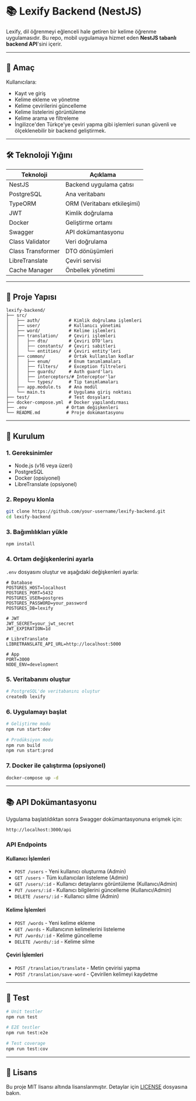 # 📚 Lexify Backend (NestJS)

Lexify, dil öğrenmeyi eğlenceli hale getiren bir kelime öğrenme uygulamasıdır. Bu repo, mobil uygulamaya hizmet eden **NestJS tabanlı backend API**'sini içerir.

---

## 🚀 Amaç

Kullanıcılara:

- Kayıt ve giriş
- Kelime ekleme ve yönetme
- Kelime çevirilerini güncelleme
- Kelime listelerini görüntüleme
- Kelime arama ve filtreleme
- İngilizce'den Türkçe'ye çeviri yapma
  gibi işlemleri sunan güvenli ve ölçeklenebilir bir backend geliştirmek.

---

## 🛠 Teknoloji Yığını

| Teknoloji         | Açıklama                    |
| ----------------- | --------------------------- |
| NestJS            | Backend uygulama çatısı     |
| PostgreSQL        | Ana veritabanı              |
| TypeORM           | ORM (Veritabanı etkileşimi) |
| JWT               | Kimlik doğrulama            |
| Docker            | Geliştirme ortamı           |
| Swagger           | API dokümantasyonu          |
| Class Validator   | Veri doğrulama              |
| Class Transformer | DTO dönüşümleri             |
| LibreTranslate    | Çeviri servisi              |
| Cache Manager     | Önbellek yönetimi           |

---

## 📁 Proje Yapısı

```
lexify-backend/
├── src/
│   ├── auth/           # Kimlik doğrulama işlemleri
│   ├── user/           # Kullanıcı yönetimi
│   ├── word/           # Kelime işlemleri
│   ├── translation/    # Çeviri işlemleri
│   │   ├── dto/        # Çeviri DTO'ları
│   │   ├── constants/  # Çeviri sabitleri
│   │   └── entities/   # Çeviri entity'leri
│   ├── common/         # Ortak kullanılan kodlar
│   │   ├── enum/       # Enum tanımlamaları
│   │   ├── filters/    # Exception filtreleri
│   │   ├── guards/     # Auth guard'ları
│   │   ├── interceptors/# Interceptor'lar
│   │   └── types/      # Tip tanımlamaları
│   ├── app.module.ts   # Ana modül
│   └── main.ts         # Uygulama giriş noktası
├── test/               # Test dosyaları
├── docker-compose.yml  # Docker yapılandırması
├── .env               # Ortam değişkenleri
└── README.md          # Proje dokümantasyonu
```

---

## 🔧 Kurulum

### 1. Gereksinimler

- Node.js (v16 veya üzeri)
- PostgreSQL
- Docker (opsiyonel)
- LibreTranslate (opsiyonel)

### 2. Repoyu klonla

```bash
git clone https://github.com/your-username/lexify-backend.git
cd lexify-backend
```

### 3. Bağımlılıkları yükle

```bash
npm install
```

### 4. Ortam değişkenlerini ayarla

`.env` dosyasını oluştur ve aşağıdaki değişkenleri ayarla:

```env
# Database
POSTGRES_HOST=localhost
POSTGRES_PORT=5432
POSTGRES_USER=postgres
POSTGRES_PASSWORD=your_password
POSTGRES_DB=lexify

# JWT
JWT_SECRET=your_jwt_secret
JWT_EXPIRATION=1d

# LibreTranslate
LIBRETRANSLATE_API_URL=http://localhost:5000

# App
PORT=3000
NODE_ENV=development
```

### 5. Veritabanını oluştur

```bash
# PostgreSQL'de veritabanını oluştur
createdb lexify
```

### 6. Uygulamayı başlat

```bash
# Geliştirme modu
npm run start:dev

# Prodüksiyon modu
npm run build
npm run start:prod
```

### 7. Docker ile çalıştırma (opsiyonel)

```bash
docker-compose up -d
```

---

## 📚 API Dokümantasyonu

Uygulama başlatıldıktan sonra Swagger dokümantasyonuna erişmek için:

```
http://localhost:3000/api
```

### API Endpoints

#### Kullanıcı İşlemleri

- `POST /users` - Yeni kullanıcı oluşturma (Admin)
- `GET /users` - Tüm kullanıcıları listeleme (Admin)
- `GET /users/:id` - Kullanıcı detaylarını görüntüleme (Kullanıcı/Admin)
- `PUT /users/:id` - Kullanıcı bilgilerini güncelleme (Kullanıcı/Admin)
- `DELETE /users/:id` - Kullanıcı silme (Admin)

#### Kelime İşlemleri

- `POST /words` - Yeni kelime ekleme
- `GET /words` - Kullanıcının kelimelerini listeleme
- `PUT /words/:id` - Kelime güncelleme
- `DELETE /words/:id` - Kelime silme

#### Çeviri İşlemleri

- `POST /translation/translate` - Metin çevirisi yapma
- `POST /translation/save-word` - Çevirilen kelimeyi kaydetme

---

## 🧪 Test

```bash
# Unit testler
npm run test

# E2E testler
npm run test:e2e

# Test coverage
npm run test:cov
```

---

## 📝 Lisans

Bu proje MIT lisansı altında lisanslanmıştır. Detaylar için [LICENSE](LICENSE) dosyasına bakın.
